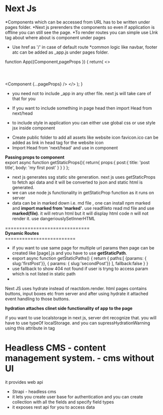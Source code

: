 # __Next Js__

*Components which can be accessed from URL has to be written under pages folder.
*Next js prerenders the components so even if application is offline you can still see the page.
*To render routes you can simple use LInk tag <Link  href="/about" >about </Link> where about is component under pages
* Use href as '/' in case of default route
*common logic like navbar, footer atc can be added as _app.js under pages folder.

function App({Component,pageProps }) {
    return(
        <>
        <header><Navbar /></header>
        <Component {...pageProps} />
        </>
    );
}
* you need not to include _app in any other file. next js will take care of that for you

* If you want to include something in page head then import Head from next/head

* to include style in application you can either use global css or use style jsx inside component
<style jsx>{` li{color:red}`}</style>

* Create public folder to add all assets like website icon favicon.ico can be added as link in head tag for the website icon
* Import Head from 'next/head' and use <head><title>ddd</title> </head> in component

__Passing props to component__
<br />
export async function getStaticProps(){
    return{
        props:{
            post:{
                title: 'post title',
                body: 'my first post'
            }
        }
    }
};

* next js generates ssg static site generation. next js uses getStaticProps to fetch api data and it will be converted to json and static html is generated.
* we can use node js functionality in getStaticProp function as it runs on server
* data can be in marked down i.e. md file , one can install npm marked and __import marked from 'marked'__. use readfileto read md file and use __marked(file)__. it will retrun html but it will display html code n will not render it. use dangeriouslySetInnerHTML 

==============================<br/>
__Dynamic Routes__ <br/>
=========================<br/>

* if you want to use same page for multiple url params then page can be created like [page].js and you have to use __getStaticPath__.  
* export async function getStaticPaths() {
    return {
        paths:[
            {params: {   slug:'firstPost'}},
           { params: {   slug:'secondPost'}}
        ],
        fallback:false
    }
} <br />
* use fallback to show 404 not found if user is tryng to access param which is not listed in static path
* 
Next JS uses hydrate instead of reactdom.render. html pages contains buttons, input boxes etc from server and after using hydrate it attached event handling to those buttons.

__hydration attaches clinet side functionality of app to the page__

if you want to use localstorage in next js, server dnt recognize that. you will have to use typeOf localStorage. and you can supressHydrationWarning using this attribute in tag

# Headless CMS - content management system. - cms without UI
it provides web api
* Strapi - headless cms
* it lets you create user base for authentication and you can create collection with all the fields and specify field types
* it exposes rest api for you to access data



